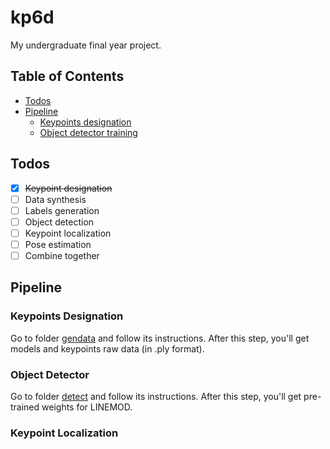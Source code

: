 # kp6d

My undergraduate final year project.

## Table of Contents

- [Todos](#todos)
- [Pipeline](#pipeline)
    - [Keypoints designation](#keypoints-designation)
    - [Object detector training](#object-detector-training)

## Todos

- [x] ~~Keypoint designation~~
- [ ] Data synthesis
- [ ] Labels generation
- [ ] Object detection
- [ ] Keypoint localization
- [ ] Pose estimation
- [ ] Combine together

## Pipeline

### Keypoints Designation

Go to folder [gendata](./gendata) and follow its instructions. After this step, you'll get models and keypoints raw data (in .ply format).

### Object Detector

Go to folder [detect](./detect) and follow its instructions. After this step, you'll get pre-trained weights for LINEMOD.

### Keypoint Localization

